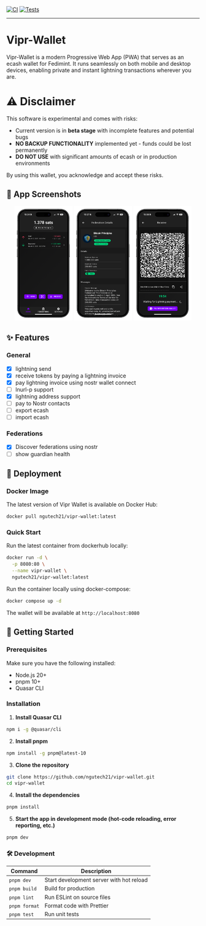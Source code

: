 [![CI](https://github.com/ngutech21/vipr-wallet/actions/workflows/ci.yaml/badge.svg)](https://github.com/ngutech21/vipr-wallet/actions/workflows/ci.yaml)
[![Tests](https://github.com/ngutech21/vipr-wallet/actions/workflows/test.yaml/badge.svg)](https://github.com/ngutech21/vipr-wallet/actions/workflows/test.yaml)

---

# Vipr-Wallet

Vipr-Wallet is a modern Progressive Web App (PWA) that serves as an ecash wallet for Fedimint. It runs seamlessly on both mobile and desktop devices, enabling private and instant lightning transactions wherever you are.

# ⚠️ Disclaimer

This software is experimental and comes with risks:

- Current version is in **beta stage** with incomplete features and potential bugs
- **NO BACKUP FUNCTIONALITY** implemented yet - funds could be lost permanently
- **DO NOT USE** with significant amounts of ecash or in production environments

By using this wallet, you acknowledge and accept these risks.

## 📱 App Screenshots

<div align="center">
  <img src="./screenshots/Home-iphone.png" alt="Dashboard" width="30%" />
  <img src="./screenshots/Federation-Details-iphone.png" alt="Federation Details" width="30%" />
  <img src="./screenshots/Receive-iphone.png" alt="Receive Payment" width="30%" />
</div>

## ✨ Features

### General

- [x] lightning send
- [x] receive tokens by paying a lightning invoice
- [x] pay lightning invoice using nostr wallet connect
- [ ] lnurl-p support
- [x] lightning address support
- [ ] pay to Nostr contacts
- [ ] export ecash
- [ ] import ecash

### Federations

- [x] Discover federations using nostr
- [ ] show guardian health

## 🐳 Deployment

### Docker Image

The latest version of Vipr Wallet is available on Docker Hub:

```bash
docker pull ngutech21/vipr-wallet:latest
```

### Quick Start

Run the latest container from dockerhub locally:

```bash
docker run -d \
  -p 8080:80 \
  --name vipr-wallet \
  ngutech21/vipr-wallet:latest
```

Run the container locally using docker-compose:

```bash
docker compose up -d
```

The wallet will be available at `http://localhost:8080`

## 🚀 Getting Started

### Prerequisites

Make sure you have the following installed:

- Node.js 20+
- pnpm 10+
- Quasar CLI

### Installation

1. **Install Quasar CLI**

```bash
npm i -g @quasar/cli
```

2. **Install pnpm**

```bash
npm install -g pnpm@latest-10
```

3. **Clone the repository**

```bash
git clone https://github.com/ngutech21/vipr-wallet.git
cd vipr-wallet
```

4. **Install the dependencies**

```bash
pnpm install
```

5.  **Start the app in development mode (hot-code reloading, error reporting, etc.)**

```bash
pnpm dev
```

### 🛠️ Development

| Command       | Description                              |
| ------------- | ---------------------------------------- |
| `pnpm dev`    | Start development server with hot reload |
| `pnpm build`  | Build for production                     |
| `pnpm lint`   | Run ESLint on source files               |
| `pnpm format` | Format code with Prettier                |
| `pnpm test`   | Run unit tests                           |

